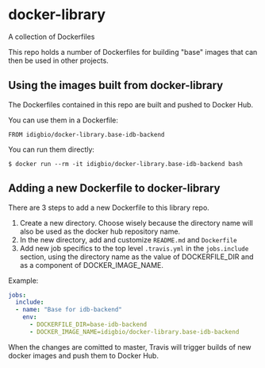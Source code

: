 # docker-library
A collection of Dockerfiles

This repo holds a number of Dockerfiles for building "base" images that can then be used in other projects.

## Using the images built from docker-library

The Dockerfiles contained in this repo are built and pushed to Docker Hub.

You can use them in a Dockerfile:

```
FROM idigbio/docker-library.base-idb-backend
```

You can run them directly:

```
$ docker run --rm -it idigbio/docker-library.base-idb-backend bash
```

## Adding a new Dockerfile to docker-library

There are 3 steps to add a new Dockerfile to this library repo.

1. Create a new directory. Choose wisely because the directory name will
also be used as the docker hub repository name.
2. In the new directory, add and customize `README.md` and `Dockerfile`
3. Add new job specifics to the top level `.travis.yml` in the `jobs.include` section,
using the directory name as the value of DOCKERFILE_DIR and as a component of 
DOCKER_IMAGE_NAME.

Example:
```yaml
jobs:
  include:
  - name: "Base for idb-backend"
    env:
      - DOCKERFILE_DIR=base-idb-backend
      - DOCKER_IMAGE_NAME=idigbio/docker-library.base-idb-backend
```

When the changes are comitted to master, Travis will trigger builds of new docker images and push them to Docker Hub.

